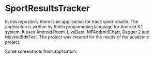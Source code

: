# SportResultsTracker
  In this repository there is an application for track sport results. The application is written by Kotlin programming language for Android 8.1 system. It uses Android Room, LiveData, MPAndroidChart, Dagger 2 and MaskedEditText.  The project was created for the needs of the academic project.

Some screenshots from application:
